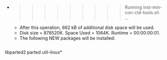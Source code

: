 * >>>>>>>>> Running inst-min-con-cld-tools.sh ...
  * After this operation, 662 kB of additional disk space will be used.
  * Disk size = 878520K. Space Used = 1064K. Runtime = 00:00:00:01.
  * The following NEW packages will be installed:
  ```bash
libparted2 parted util-linux*
  ```
